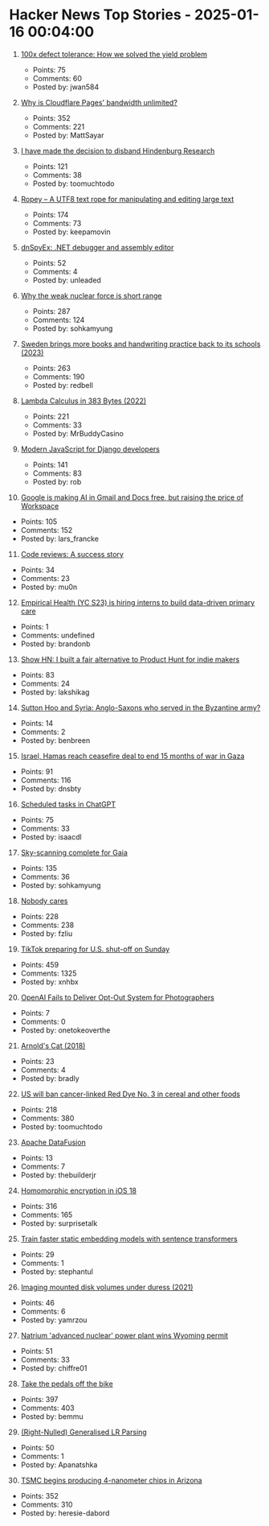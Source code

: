 # Hacker News Top Stories - 2025-01-16 00:04:00

1. [100x defect tolerance: How we solved the yield problem](https://cerebras.ai/blog/100x-defect-tolerance-how-cerebras-solved-the-yield-problem)
   - Points: 75
   - Comments: 60
   - Posted by: jwan584

2. [Why is Cloudflare Pages' bandwidth unlimited?](https://mattsayar.com/why-does-cloudflare-pages-have-such-a-generous-free-tier/)
   - Points: 352
   - Comments: 221
   - Posted by: MattSayar

3. [I have made the decision to disband Hindenburg Research](https://hindenburgresearch.com/gratitude/)
   - Points: 121
   - Comments: 38
   - Posted by: toomuchtodo

4. [Ropey – A UTF8 text rope for manipulating and editing large text](https://github.com/cessen/ropey)
   - Points: 174
   - Comments: 73
   - Posted by: keepamovin

5. [dnSpyEx: .NET debugger and assembly editor](https://github.com/dnSpyEx/dnSpy)
   - Points: 52
   - Comments: 4
   - Posted by: unleaded

6. [Why the weak nuclear force is short range](https://profmattstrassler.com/articles-and-posts/particle-physics-basics/the-astonishing-standard-model/why-the-weak-nuclear-force-is-short-range/)
   - Points: 287
   - Comments: 124
   - Posted by: sohkamyung

7. [Sweden brings more books and handwriting practice back to its schools (2023)](https://apnews.com/article/sweden-digital-education-backlash-reading-writing-1dd964c628f76361c43dbf3964f7dbf4)
   - Points: 263
   - Comments: 190
   - Posted by: redbell

8. [Lambda Calculus in 383 Bytes (2022)](https://justine.lol/lambda/)
   - Points: 221
   - Comments: 33
   - Posted by: MrBuddyCasino

9. [Modern JavaScript for Django developers](https://www.saaspegasus.com/guides/modern-javascript-for-django-developers/)
   - Points: 141
   - Comments: 83
   - Posted by: rob

10. [Google is making AI in Gmail and Docs free, but raising the price of Workspace](https://www.theverge.com/2025/1/15/24343794/google-workspace-ai-features-free)
   - Points: 105
   - Comments: 152
   - Posted by: lars_francke

11. [Code reviews: A success story](https://blogsystem5.substack.com/p/code-reviews-a-success-story)
   - Points: 34
   - Comments: 23
   - Posted by: mu0n

12. [Empirical Health (YC S23) is hiring interns to build data-driven primary care](https://www.ycombinator.com/companies/empirical-health/jobs/BQlfWbt-software-engineer-intern-summer-2025)
   - Points: 1
   - Comments: undefined
   - Posted by: brandonb

13. [Show HN: I built a fair alternative to Product Hunt for indie makers](undefined)
   - Points: 83
   - Comments: 24
   - Posted by: lakshikag

14. [Sutton Hoo and Syria: Anglo-Saxons who served in the Byzantine army?](https://academic.oup.com/ehr/advance-article/doi/10.1093/ehr/ceae213/7941799)
   - Points: 14
   - Comments: 2
   - Posted by: benbreen

15. [Israel, Hamas reach ceasefire deal to end 15 months of war in Gaza](https://www.reuters.com/world/middle-east/gaza-ceasefire-appears-close-us-egyptian-leaders-put-focus-coming-hours-2025-01-14/)
   - Points: 91
   - Comments: 116
   - Posted by: dnsbty

16. [Scheduled tasks in ChatGPT](https://help.openai.com/en/articles/10291617-scheduled-tasks-in-chatgpt)
   - Points: 75
   - Comments: 33
   - Posted by: isaacdl

17. [Sky-scanning complete for Gaia](https://www.esa.int/ESA_Multimedia/Images/2025/01/Sky-scanning_complete_for_Gaia)
   - Points: 135
   - Comments: 36
   - Posted by: sohkamyung

18. [Nobody cares](https://grantslatton.com/nobody-cares)
   - Points: 228
   - Comments: 238
   - Posted by: fzliu

19. [TikTok preparing for U.S. shut-off on Sunday](https://www.reuters.com/technology/tiktok-preparing-us-shut-off-sunday-information-reports-2025-01-15/)
   - Points: 459
   - Comments: 1325
   - Posted by: xnhbx

20. [OpenAI Fails to Deliver Opt-Out System for Photographers](https://petapixel.com/2025/01/06/openai-fails-to-deliver-opt-out-system-for-photographers/)
   - Points: 7
   - Comments: 0
   - Posted by: onetokeoverthe

21. [Arnold's Cat (2018)](http://gerdbreitenbach.de/arnold_cat/cat.html)
   - Points: 23
   - Comments: 4
   - Posted by: bradly

22. [US will ban cancer-linked Red Dye No. 3 in cereal and other foods](https://www.bloomberg.com/news/articles/2025-01-15/us-fda-to-ban-red-dye-no-3-rfk-went-after-due-to-cancer-link)
   - Points: 218
   - Comments: 380
   - Posted by: toomuchtodo

23. [Apache DataFusion](https://datafusion.apache.org/)
   - Points: 13
   - Comments: 7
   - Posted by: thebuilderjr

24. [Homomorphic encryption in iOS 18](https://boehs.org/node/homomorphic-encryption)
   - Points: 316
   - Comments: 165
   - Posted by: surprisetalk

25. [Train faster static embedding models with sentence transformers](https://huggingface.co/blog/static-embeddings)
   - Points: 29
   - Comments: 1
   - Posted by: stephantul

26. [Imaging mounted disk volumes under duress (2021)](https://blog.benjojo.co.uk/post/imaging-mounted-disk-volumes-live)
   - Points: 46
   - Comments: 6
   - Posted by: yamrzou

27. [Natrium 'advanced nuclear' power plant wins Wyoming permit](https://wyofile.com/natrium-advanced-nuclear-power-plant-wins-wyoming-permit/)
   - Points: 51
   - Comments: 33
   - Posted by: chiffre01

28. [Take the pedals off the bike](https://www.fortressofdoors.com/take-the-pedals-off-the-bike/)
   - Points: 397
   - Comments: 403
   - Posted by: bemmu

29. [(Right-Nulled) Generalised LR Parsing](https://blog.jeffsmits.net/generalised-lr-parsing/)
   - Points: 50
   - Comments: 1
   - Posted by: Apanatshka

30. [TSMC begins producing 4-nanometer chips in Arizona](https://www.reuters.com/technology/tsmc-begins-producing-4-nanometer-chips-arizona-raimondo-says-2025-01-10/)
   - Points: 352
   - Comments: 310
   - Posted by: heresie-dabord

